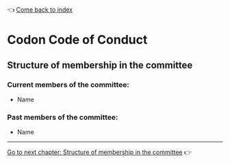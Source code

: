 :point_left: [Come back to index](README.md)

# Codon Code of Conduct
## Structure of membership in the committee

### Current members of the committee:
- Name

### Past members of the committee:
- Name

***
[Go to next chapter: Structure of membership in the committee](membership.md) :point_right: